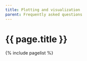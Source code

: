 ```yaml
---
title: Plotting and visualization
parent: Frequently asked questions
---
```


# {{ page.title }}

{% include pagelist %}
